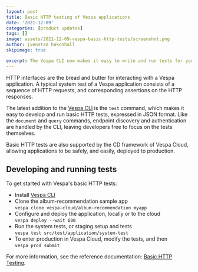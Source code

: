 ```yaml
---
layout: post
title: Basic HTTP testing of Vespa applications
date: '2021-12-09'
categories: [product updates]
tags: []
image: assets/2021-12-09-vespa-basic-http-tests/screenshot.png
author: jvenstad hakonhall
skipimage: true

excerpt: The Vespa CLI now makes it easy to write and run tests for your Vespa application—tests which can also be used to set up a CD pipeline for Vespa Cloud.
---
```

<script id="asciicast-UyZQXh1TxLo43ON0CMqgFxEj0" src="https://asciinema.org/a/UyZQXh1TxLo43ON0CMqgFxEj0.js" async data-autoplay="true" data-speed="1.5" data-cols="170" data-loop="true"></script>

HTTP interfaces are the bread and butter for interacting with a Vespa application.
A typical system test of a Vespa application consists of a sequence of
HTTP requests, and corresponding assertions on the HTTP responses.

The latest addition to the <a href="https://docs.vespa.ai/en/vespa-cli.html">Vespa CLI</a>
is the `test` command, which makes it easy to develop and run basic HTTP tests,
expressed in JSON format.
Like the `document` and `query` commands, endpoint discovery and authentication are
handled by the CLI, leaving developers free to focus on the tests themselves.

Basic HTTP tests are also supported by the CD framework of Vespa Cloud,
allowing applications to be safely, and easily, deployed to production. 

## Developing and running tests

To get started with Vespa's basic HTTP tests:

- Install <a href="https://blog.vespa.ai/introducing-vespa-cli">Vespa CLI</a>
- Clone the album-recommendation sample app<br/>
  `vespa clone vespa-cloud/album-recommendation myapp`
- Configure and deploy the application, locally or to the cloud<br/>
  `vespa deploy --wait 600`
- Run the system tests, or staging setup and tests<br/>
  `vespa test src/test/application/system-test`
- To enter production in Vespa Cloud, modify the tests, and then<br/>
  `vespa prod submit`

For more information, see the reference documentation:
<a href="https://cloud.vespa.ai/en/reference/testing.html">Basic HTTP Testing</a>.
